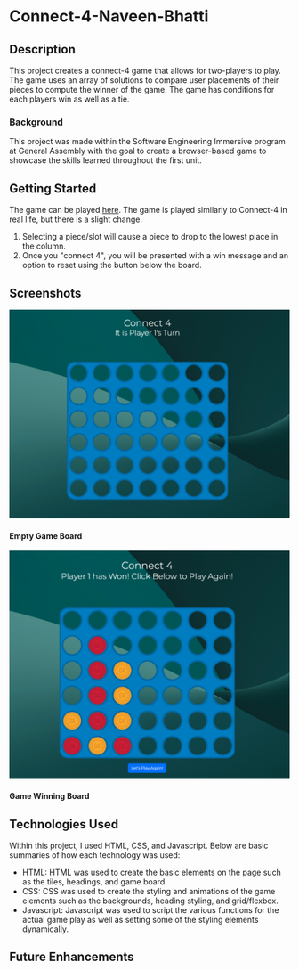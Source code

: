 # Connect-4-Naveen-Bhatti
## Description
This project creates a connect-4 game that allows for two-players to play. The game uses an array of solutions to compare user placements of their pieces to compute the winner of the game. The game has conditions for each players win as well as a tie.
### Background
This project was made within the Software Engineering Immersive program at General Assembly with the goal to create a browser-based game to showcase the skills learned throughout the first unit.
## Getting Started
The game can be played [here](https://connect4naveen.netlify.app). The game is played similarly to Connect-4 in real life, but there is a slight change.
1. Selecting a piece/slot will cause a piece to drop to the lowest place in the column.
2. Once you "connect 4", you will be presented with a win message and an option to reset using the button below the board.
## Screenshots
![Empty Game Board](assets/images/gameSS2.png)
#### Empty Game Board
![Game Winning Board](assets/images/gameSS1.png)
#### Game Winning Board

## Technologies Used
Within this project, I used HTML, CSS, and Javascript. Below are basic summaries of how each technology was used:
- HTML: HTML was used to create the basic elements on the page such as the tiles, headings, and game board.
- CSS: CSS was used to create the styling and animations of the game elements such as the backgrounds, heading styling, and grid/flexbox.
- Javascript: Javascript was used to script the various functions for the actual game play as well as setting some of the styling elements dynamically.

## Future Enhancements
